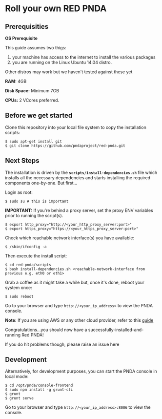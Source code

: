 # Roll your own RED PNDA

## Prerequisities

**OS Prerequisite**

This guide assumes two thigs:

   1. your machine has access to the internet to install the various packages
   2. you are running on the Linux Ubuntu 14.04 distro. 

Other distros may work but we haven't tested against these yet

**RAM:** 4GB

**Disk Space:** Minimum 7GB

**CPUs:** 2 VCores preferred.

## Before we get started

Clone this repository into your local file system to copy the installation scripts:

    $ sudo apt-get install git
    $ git clone https://github.com/pndaproject/red-pnda.git

## Next Steps

The installation is driven by the **`scripts/install-dependencies.sh`** file which installs all the necessary dependencies and starts installing the required components one-by-one. But first...

Login as root:

    $ sudo su # this is important

**IMPORTANT:** If you're behind a proxy server, set the proxy ENV variables prior to running the script(s).

    $ export http_proxy="http://<your_http_proxy_server:port>"
    $ export https_proxy="https://<your_https_proxy_server:port>"

Check which reachable network interface(s) you have available:

    $ /sbin/ifconfig -a

Then execute the install script:

    $ cd red-pnda/scripts
    $ bash install-dependencies.sh <reachable-network-interface from previous e.g. eth0 or eth1>

Grab a coffee as it might take a while but, once it's done, reboot your system once:

    $ sudo reboot
    
Go to your browser and type `http://<your_ip_address>` to view the PNDA console.

**Note:** If you are using AWS or any other cloud provider, refer to this [guide](Connecting_on_cloud.md)

Congratulations...you should now have a successfully-installed-and-running Red PNDA! 

If you do hit problems though, please raise an issue here

## Development

Alternatively, for development purposes, you can start the PNDA console in local mode:

    $ cd /opt/pnda/console-frontend
    $ sudo npm install -g grunt-cli
    $ grunt
    $ grunt serve

Go to your browser and type `http://<your_ip_address>:8006` to view the console.
